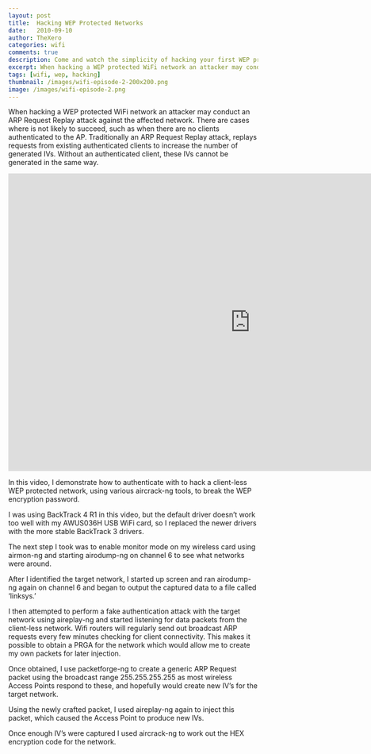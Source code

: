 ```yaml
---
layout: post
title:  Hacking WEP Protected Networks
date:   2010-09-10
author: TheXero
categories: wifi
comments: true
description: Come and watch the simplicity of hacking your first WEP protected wireless network using freely available tools, included within the BackTrack / Kali Linux security testing distribution.
excerpt: When hacking a WEP protected WiFi network an attacker may conduct an ARP Request Replay attack against the affected network. There are cases where is not likely to succeed, such...
tags: [wifi, wep, hacking]
thumbnail: /images/wifi-episode-2-200x200.png
image: /images/wifi-episode-2.png
---
```


When hacking a WEP protected WiFi network an attacker may conduct an ARP Request Replay attack against the affected network. There are cases where is not likely to succeed, such as when there are no clients authenticated to the AP. Traditionally an ARP Request Replay attack, replays requests from existing authenticated clients to increase the number of generated IVs. Without an authenticated client, these IVs cannot be generated in the same way.

<iframe title="YouTube video player" src="https://www.youtube.com/embed/i63JS851hwo" allowfullscreen="allowfullscreen" width="975" height="600" frameborder="0"></iframe>

In this video, I demonstrate how to authenticate with to hack a client-less WEP protected network, using various aircrack-ng tools, to break the WEP encryption password.

I was using BackTrack 4 R1 in this video, but the default driver doesn’t work too well with my AWUS036H USB WiFi card, so I replaced the newer drivers with the more stable BackTrack 3 drivers.

The next step I took was to enable monitor mode on my wireless card using airmon-ng and starting airodump-ng on channel 6 to see what networks were around.

After I identified the target network, I started up screen and ran airodump-ng again on channel 6 and began to output the captured data to a file called ‘linksys.’

I then attempted to perform a fake authentication attack with the target network using aireplay-ng and started listening for data packets from the client-less network. Wifi routers will regularly send out broadcast ARP requests every few minutes checking for client connectivity. This makes it possible to obtain a PRGA for the network which would allow me to create my own packets for later injection.

Once obtained, I use packetforge-ng to create a generic ARP Request packet using the broadcast range 255.255.255.255 as most wireless Access Points respond to these, and hopefully would create new IV’s for the target network.

Using the newly crafted packet, I used aireplay-ng again to inject this packet, which caused the Access Point to produce new IVs.

Once enough IV’s were captured I used aircrack-ng to work out the HEX encryption code for the network.
